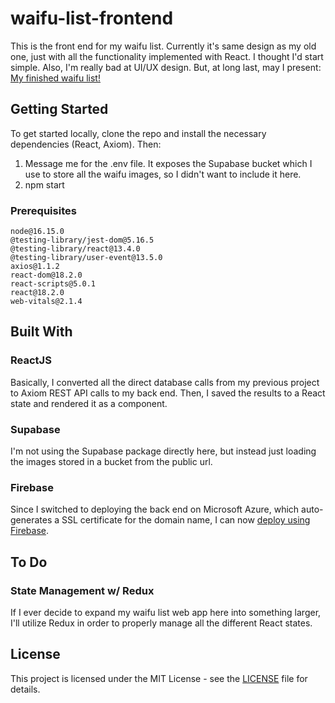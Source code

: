# waifu-list-frontend
This is the front end for my waifu list. Currently it's same design as my old one, just with all the functionality implemented with React. I thought I'd start simple. Also, I'm really bad at UI/UX design. But, at long last, may I present: <a href="https://charles-waifu-list.web.app/">My finished waifu list!</a>

## Getting Started
To get started locally, clone the repo and install the necessary dependencies (React, Axiom). Then:
1. Message me for the .env file. It exposes the Supabase bucket which I use to store all the waifu images, so I didn't want to include it here.
2. npm start

### Prerequisites
```
node@16.15.0
@testing-library/jest-dom@5.16.5
@testing-library/react@13.4.0
@testing-library/user-event@13.5.0
axios@1.1.2
react-dom@18.2.0
react-scripts@5.0.1
react@18.2.0
web-vitals@2.1.4
```

## Built With
### ReactJS
Basically, I converted all the direct database calls from my previous project to Axiom REST API calls to my back end. Then, I saved the results to a React state and rendered it as a component. 

### Supabase
I'm not using the Supabase package directly here, but instead just loading the images stored in a bucket from the public url. 

### Firebase
Since I switched to deploying the back end on Microsoft Azure, which auto-generates a SSL certificate for the domain name, I can now <a href="https://medium.com/swlh/how-to-deploy-a-react-app-with-firebase-hosting-98063c5bf425">deploy using Firebase</a>. 

## To Do
### State Management w/ Redux
If I ever decide to expand my waifu list web app here into something larger, I'll utilize Redux in order to properly manage all the different React states.

## License
This project is licensed under the MIT License - see the <a href="https://github.com/Chubbyman2/waifu-list-frontend/blob/main/LICENSE">LICENSE</a> file for details.
